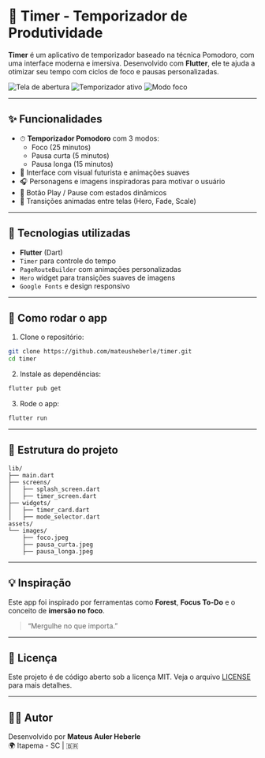 # 🧠 Timer - Temporizador de Produtividade

**Timer** é um aplicativo de temporizador baseado na técnica Pomodoro, com uma interface moderna e imersiva. Desenvolvido com **Flutter**, ele te ajuda a otimizar seu tempo com ciclos de foco e pausas personalizadas.

![Tela de abertura](screenshots/1.jpeg)
![Temporizador ativo](screenshots/3.jpeg)
![Modo foco](screenshots/2.jpeg)

---

## ✨ Funcionalidades

- ⏱ **Temporizador Pomodoro** com 3 modos:
  - Foco (25 minutos)
  - Pausa curta (5 minutos)
  - Pausa longa (15 minutos)
- 🎨 Interface com visual futurista e animações suaves
- 🎧 Personagens e imagens inspiradoras para motivar o usuário
- 🎵 Botão Play / Pause com estados dinâmicos
- 🔁 Transições animadas entre telas (Hero, Fade, Scale)

---

## 📱 Tecnologias utilizadas

- **Flutter** (Dart)
- `Timer` para controle do tempo
- `PageRouteBuilder` com animações personalizadas
- `Hero` widget para transições suaves de imagens
- `Google Fonts` e design responsivo

---

## 🧪 Como rodar o app

1. Clone o repositório:

```bash
git clone https://github.com/mateusheberle/timer.git
cd timer
```

2. Instale as dependências:

```bash
flutter pub get
```

3. Rode o app:

```bash
flutter run
```

---

## 📂 Estrutura do projeto

```
lib/
├── main.dart
├── screens/
│   ├── splash_screen.dart
│   ├── timer_screen.dart
├── widgets/
│   ├── timer_card.dart
│   ├── mode_selector.dart
assets/
└── images/
    ├── foco.jpeg
    ├── pausa_curta.jpeg
    ├── pausa_longa.jpeg
```

---

## 💡 Inspiração

Este app foi inspirado por ferramentas como **Forest**, **Focus To-Do** e o conceito de **imersão no foco**.

> “Mergulhe no que importa.”

---


## 📃 Licença

Este projeto é de código aberto sob a licença MIT. Veja o arquivo [LICENSE](LICENSE) para mais detalhes.

---

## 👨‍💻 Autor

Desenvolvido por **Mateus Auler Heberle**  
🌍 Itapema - SC | 🇧🇷  
